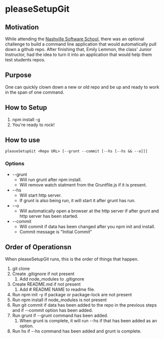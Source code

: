 # pleaseSetupGit
## Motivation
While attending the [Nashville Software School](http://nashvillesoftwareschool.com/), there was an optional challenge to build a command line application that would automatically pull down a github repo.  After finishing that, Emily Lemmon, the class' Junior Instructor, had the idea to turn it into an application that would help them test students repos.  
## Purpose
One can quickly clown down a new or old repo and be up and ready to work in the span of one command.
## How to Setup
1. npm install -g
1. You're ready to rock!

## How to use
```
pleaseSetupGit <Repo URL> [--grunt --commit [--hs [--hs && --o]]]
```
### Options
* --grunt 
    * Will run grunt after npm install.
    * Will remove watch statment from the Gruntfile.js if it is present.
* --hs
    * Will start http server. 
    * If grunt is also being run, it will start it after grunt has run.
* --o
    * Will automatically open a browser at the http server if after grunt and http server has been started.
* --commit
    * Will commit if data has been changed after you npm init and install.
    * Commit message is "Initial Commit"

## Order of Operationsn
When pleaseSetupGit runs, this is the order of things that happen.
1. git clone
1. Create .gitignore if not present
    1. Add node_modules to .gitignore 
1. Create README.md if not present
    1. Add # README NAME to readme file.
1. Run npm init -y if package or package-lock are not present
1. Run npm install if node_modules is not present
1. Run git commit if data has been added to the repo in the previous steps and if --commit option has been added.
1. Run grunt if --grunt command has been added.
    1. When grunt is complete, it will run --hs if that has been added as an option.
1. Run hs if --hs command has been added and grunt is complete.